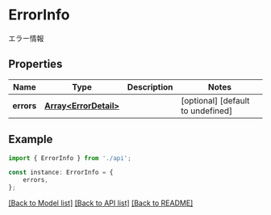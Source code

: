 # ErrorInfo

エラー情報

## Properties

Name | Type | Description | Notes
------------ | ------------- | ------------- | -------------
**errors** | [**Array&lt;ErrorDetail&gt;**](ErrorDetail.md) |  | [optional] [default to undefined]

## Example

```typescript
import { ErrorInfo } from './api';

const instance: ErrorInfo = {
    errors,
};
```

[[Back to Model list]](../README.md#documentation-for-models) [[Back to API list]](../README.md#documentation-for-api-endpoints) [[Back to README]](../README.md)
